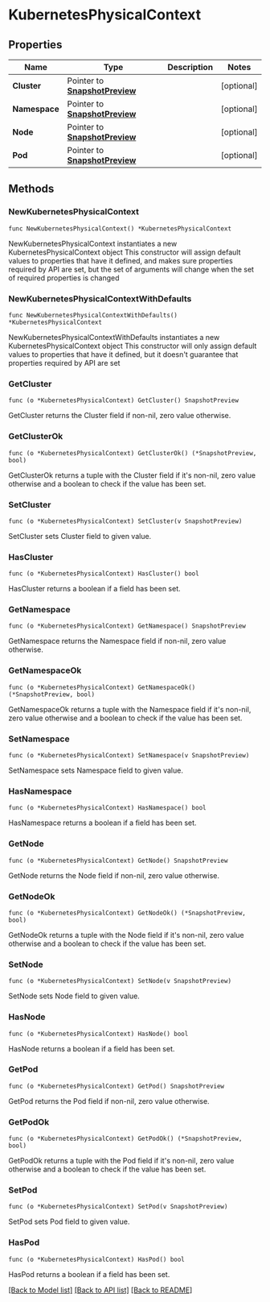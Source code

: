 # KubernetesPhysicalContext

## Properties

Name | Type | Description | Notes
------------ | ------------- | ------------- | -------------
**Cluster** | Pointer to [**SnapshotPreview**](SnapshotPreview.md) |  | [optional] 
**Namespace** | Pointer to [**SnapshotPreview**](SnapshotPreview.md) |  | [optional] 
**Node** | Pointer to [**SnapshotPreview**](SnapshotPreview.md) |  | [optional] 
**Pod** | Pointer to [**SnapshotPreview**](SnapshotPreview.md) |  | [optional] 

## Methods

### NewKubernetesPhysicalContext

`func NewKubernetesPhysicalContext() *KubernetesPhysicalContext`

NewKubernetesPhysicalContext instantiates a new KubernetesPhysicalContext object
This constructor will assign default values to properties that have it defined,
and makes sure properties required by API are set, but the set of arguments
will change when the set of required properties is changed

### NewKubernetesPhysicalContextWithDefaults

`func NewKubernetesPhysicalContextWithDefaults() *KubernetesPhysicalContext`

NewKubernetesPhysicalContextWithDefaults instantiates a new KubernetesPhysicalContext object
This constructor will only assign default values to properties that have it defined,
but it doesn't guarantee that properties required by API are set

### GetCluster

`func (o *KubernetesPhysicalContext) GetCluster() SnapshotPreview`

GetCluster returns the Cluster field if non-nil, zero value otherwise.

### GetClusterOk

`func (o *KubernetesPhysicalContext) GetClusterOk() (*SnapshotPreview, bool)`

GetClusterOk returns a tuple with the Cluster field if it's non-nil, zero value otherwise
and a boolean to check if the value has been set.

### SetCluster

`func (o *KubernetesPhysicalContext) SetCluster(v SnapshotPreview)`

SetCluster sets Cluster field to given value.

### HasCluster

`func (o *KubernetesPhysicalContext) HasCluster() bool`

HasCluster returns a boolean if a field has been set.

### GetNamespace

`func (o *KubernetesPhysicalContext) GetNamespace() SnapshotPreview`

GetNamespace returns the Namespace field if non-nil, zero value otherwise.

### GetNamespaceOk

`func (o *KubernetesPhysicalContext) GetNamespaceOk() (*SnapshotPreview, bool)`

GetNamespaceOk returns a tuple with the Namespace field if it's non-nil, zero value otherwise
and a boolean to check if the value has been set.

### SetNamespace

`func (o *KubernetesPhysicalContext) SetNamespace(v SnapshotPreview)`

SetNamespace sets Namespace field to given value.

### HasNamespace

`func (o *KubernetesPhysicalContext) HasNamespace() bool`

HasNamespace returns a boolean if a field has been set.

### GetNode

`func (o *KubernetesPhysicalContext) GetNode() SnapshotPreview`

GetNode returns the Node field if non-nil, zero value otherwise.

### GetNodeOk

`func (o *KubernetesPhysicalContext) GetNodeOk() (*SnapshotPreview, bool)`

GetNodeOk returns a tuple with the Node field if it's non-nil, zero value otherwise
and a boolean to check if the value has been set.

### SetNode

`func (o *KubernetesPhysicalContext) SetNode(v SnapshotPreview)`

SetNode sets Node field to given value.

### HasNode

`func (o *KubernetesPhysicalContext) HasNode() bool`

HasNode returns a boolean if a field has been set.

### GetPod

`func (o *KubernetesPhysicalContext) GetPod() SnapshotPreview`

GetPod returns the Pod field if non-nil, zero value otherwise.

### GetPodOk

`func (o *KubernetesPhysicalContext) GetPodOk() (*SnapshotPreview, bool)`

GetPodOk returns a tuple with the Pod field if it's non-nil, zero value otherwise
and a boolean to check if the value has been set.

### SetPod

`func (o *KubernetesPhysicalContext) SetPod(v SnapshotPreview)`

SetPod sets Pod field to given value.

### HasPod

`func (o *KubernetesPhysicalContext) HasPod() bool`

HasPod returns a boolean if a field has been set.


[[Back to Model list]](../README.md#documentation-for-models) [[Back to API list]](../README.md#documentation-for-api-endpoints) [[Back to README]](../README.md)


